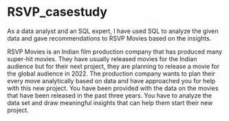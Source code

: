 # RSVP_casestudy
As a data analyst and an SQL expert, I have used SQL to analyze the given data and gave recommendations to RSVP Movies based on the insights.

RSVP Movies is an Indian film production company that has produced many super-hit movies. They have usually released movies for the Indian audience but for their next project, they are planning to release a movie for the global audience in 2022.
The production company wants to plan their every move analytically based on data and have approached you for help with this new project. You have been provided with the data on the movies that have been released in the past three years. You have to analyze the data set and draw meaningful insights that can help them start their new project.
